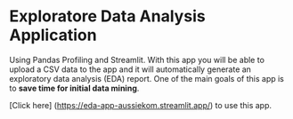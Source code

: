 # Exploratore Data Analysis Application 
Using Pandas Profiling and Streamlit. 
With this app you will be able to upload a CSV data to the app and it will automatically generate an exploratory data analysis (EDA) report.
One of the main goals of this app is to **save time for initial data mining**.

[Click here] (https://eda-app-aussiekom.streamlit.app/) to use this app. 
